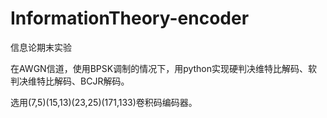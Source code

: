 # InformationTheory-encoder

信息论期末实验

在AWGN信道，使用BPSK调制的情况下，用python实现硬判决维特比解码、软判决维特比解码、BCJR解码。

选用(7,5)(15,13)(23,25)(171,133)卷积码编码器。
